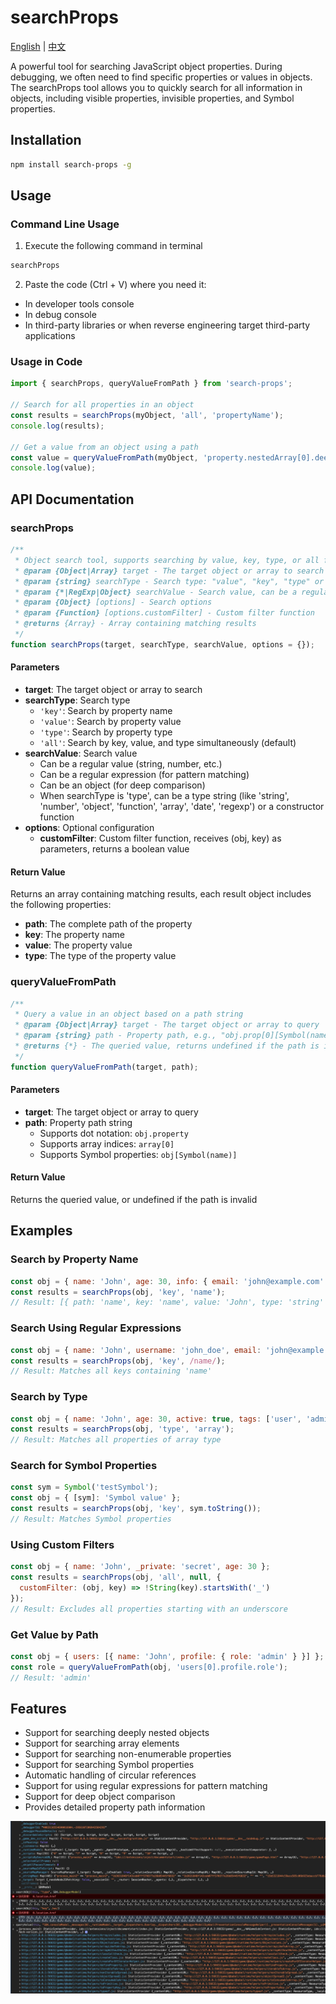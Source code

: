 # searchProps

[English](./README.md) | [中文](./README.zh-CN.md)

A powerful tool for searching JavaScript object properties. During debugging, we often need to find specific properties or values in objects. The searchProps tool allows you to quickly search for all information in objects, including visible properties, invisible properties, and Symbol properties.

## Installation

```bash
npm install search-props -g
```

## Usage

### Command Line Usage

1. Execute the following command in terminal
```bash
searchProps
```

2. Paste the code (Ctrl + V) where you need it:
- In developer tools console
- In debug console
- In third-party libraries or when reverse engineering target third-party applications

### Usage in Code

```js
import { searchProps, queryValueFromPath } from 'search-props';

// Search for all properties in an object
const results = searchProps(myObject, 'all', 'propertyName');
console.log(results);

// Get a value from an object using a path
const value = queryValueFromPath(myObject, 'property.nestedArray[0].deepProperty');
console.log(value);
```

## API Documentation

### searchProps

```js
/**
 * Object search tool, supports searching by value, key, type, or all four methods
 * @param {Object|Array} target - The target object or array to search
 * @param {string} searchType - Search type: "value", "key", "type" or "all"
 * @param {*|RegExp|Object} searchValue - Search value, can be a regular value, regular expression, or object
 * @param {Object} [options] - Search options
 * @param {Function} [options.customFilter] - Custom filter function
 * @returns {Array} - Array containing matching results
 */
function searchProps(target, searchType, searchValue, options = {});
```

#### Parameters

- **target**: The target object or array to search
- **searchType**: Search type
  - `'key'`: Search by property name
  - `'value'`: Search by property value
  - `'type'`: Search by property type
  - `'all'`: Search by key, value, and type simultaneously (default)
- **searchValue**: Search value
  - Can be a regular value (string, number, etc.)
  - Can be a regular expression (for pattern matching)
  - Can be an object (for deep comparison)
  - When searchType is 'type', can be a type string (like 'string', 'number', 'object', 'function', 'array', 'date', 'regexp') or a constructor function
- **options**: Optional configuration
  - **customFilter**: Custom filter function, receives (obj, key) as parameters, returns a boolean value

#### Return Value

Returns an array containing matching results, each result object includes the following properties:
- **path**: The complete path of the property
- **key**: The property name
- **value**: The property value
- **type**: The type of the property value

### queryValueFromPath

```js
/**
 * Query a value in an object based on a path string
 * @param {Object|Array} target - The target object or array to query
 * @param {string} path - Property path, e.g., "obj.prop[0][Symbol(name)]"
 * @returns {*} - The queried value, returns undefined if the path is invalid
 */
function queryValueFromPath(target, path);
```

#### Parameters

- **target**: The target object or array to query
- **path**: Property path string
  - Supports dot notation: `obj.property`
  - Supports array indices: `array[0]`
  - Supports Symbol properties: `obj[Symbol(name)]`

#### Return Value

Returns the queried value, or undefined if the path is invalid

## Examples

### Search by Property Name

```js
const obj = { name: 'John', age: 30, info: { email: 'john@example.com' } };
const results = searchProps(obj, 'key', 'name');
// Result: [{ path: 'name', key: 'name', value: 'John', type: 'string' }]
```

### Search Using Regular Expressions

```js
const obj = { name: 'John', username: 'john_doe', email: 'john@example.com' };
const results = searchProps(obj, 'key', /name/);
// Result: Matches all keys containing 'name'
```

### Search by Type

```js
const obj = { name: 'John', age: 30, active: true, tags: ['user', 'admin'] };
const results = searchProps(obj, 'type', 'array');
// Result: Matches all properties of array type
```

### Search for Symbol Properties

```js
const sym = Symbol('testSymbol');
const obj = { [sym]: 'Symbol value' };
const results = searchProps(obj, 'key', sym.toString());
// Result: Matches Symbol properties
```

### Using Custom Filters

```js
const obj = { name: 'John', _private: 'secret', age: 30 };
const results = searchProps(obj, 'all', null, {
  customFilter: (obj, key) => !String(key).startsWith('_')
});
// Result: Excludes all properties starting with an underscore
```

### Get Value by Path

```js
const obj = { users: [{ name: 'John', profile: { role: 'admin' } }] };
const role = queryValueFromPath(obj, 'users[0].profile.role');
// Result: 'admin'
```

## Features

- Support for searching deeply nested objects
- Support for searching array elements
- Support for searching non-enumerable properties
- Support for searching Symbol properties
- Automatic handling of circular references
- Support for using regular expressions for pattern matching
- Support for deep object comparison
- Provides detailed property path information

![Example](image.jpg)